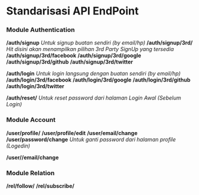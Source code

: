 # Standarisasi API EndPoint

### Module Authentication
**/auth/signup**
_Untuk signup buatan sendiri (by email/hp)_
**/auth/signup/3rd/**
_Hit disini akan menampilkan pilihan 3rd Party SignUp yang tersedia_
**/auth/signup/3rd/facebook**
**/auth/signup/3rd/google**
**/auth/signup/3rd/github**
**/auth/signup/3rd/twitter**

**/auth/login**
_Untuk login langsung dengan buatan sendiri (by email/hp)_
**/auth/login/3rd/facebook**
**/auth/login/3rd/google**
**/auth/login/3rd/github**
**/auth/login/3rd/twitter**

**/auth/reset/**
_Untuk reset password dari halaman Login Awal (Sebelum Login)_

### Module Account
**/user/profile/**
**/user/profile/edit**
**/user/email/change**
**/user/password/change**
_Untuk ganti password dari halaman profile (Logedin)_

**/user/<id>/email/change**

### Module Relation
**/rel/follow/**
**/rel/subscribe/**
